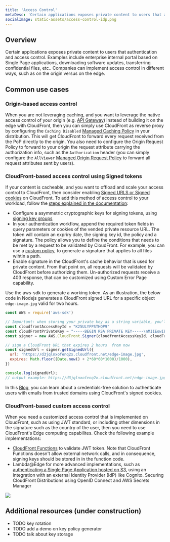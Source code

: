```yaml
---
title: 'Access Control'
metaDesc: 'Certain applications exposes private content to users that authentication and access control. '
socialImage: static-assets/access-control-idp.png
---
```

## Overview
Certain applications exposes private content to users that authentication and access control. Examples include enterprise internal portal based on Single Page applications, downloading software updates, transferring confidential files, etc.. Companies can implement access control in different ways, such as on the origin versus on the edge.

## Common use cases

### Origin-based access control
When you are not leveraging caching, and you want to leverage the native access control of your origin (e.g. [API Gateway](https://docs.aws.amazon.com/apigateway/latest/developerguide/apigateway-control-access-to-api.html)) instead of building it on the edge with CloudFront, then you can simply use CloudFront as reverse proxy by configuring the `Caching Disabled` [Managed Caching Policy](https://docs.aws.amazon.com/AmazonCloudFront/latest/DeveloperGuide/using-managed-cache-policies.html#:~:text=Name%3A%20CachingDisabled) in your distribution. This will get CloudFront to forward every request received from the PoP directly to the origin. You also need to configure the Origin Request Policy to forward to your origin the request attribute carrying the authorization info, such as the `Authorization` header (you can simply  configure the `AllViewer` [Managed Origin Request Policy](https://docs.aws.amazon.com/AmazonCloudFront/latest/DeveloperGuide/using-managed-origin-request-policies.html#managed-origin-request-policies-list) to forward all request attributes sent by users). 

### CloudFront-based access control using Signed tokens
If your content is cacheable, and you want to offload and scale your access control to CloudFront, then consider enabling [Signed URLS or Signed cookies](https://docs.aws.amazon.com/AmazonCloudFront/latest/DeveloperGuide/PrivateContent.html) on CloudFront. To add this method of access control to your workload, follow the [steps explained in the documentation](https://docs.aws.amazon.com/AmazonCloudFront/latest/DeveloperGuide/private-content-task-list.html):
* Configure a asymmetric cryptographic keys for signing tokens, using [signing key groups](https://docs.aws.amazon.com/AmazonCloudFront/latest/DeveloperGuide/private-content-trusted-signers.html#choosing-key-groups-or-AWS-accounts)
* In your authentication workflow, append the required token fields in query parameters or cookies of the vended private resource URL. The token will contain an expriry date, the signing key id, the policy and a signature. The policy allows you to define the conditions that needs to be met by a request to be validated by CloudFront. For example, you can use a [custom policy](https://docs.aws.amazon.com/AmazonCloudFront/latest/DeveloperGuide/private-content-creating-signed-url-custom-policy.html), to generate a signature that applies to all files wihtin a path.
* Enable signature in the CloudFront's cache behavior that is used for private content. From that point on, all requests will be validated by CloudFront before authorizing them. Un-authorized requests receive a 403 response, that can be customized using Custom Error Page capability.

Use the aws-sdk to generate a working token. As an illustration, the below code in Nodejs generates a CloudFront signed URL for a specific object `edge-image.jpg` valid for two hours. 

``` javascript
const AWS = require('aws-sdk')

// Important: when storing your private key as a string variable, you'll need to replace all line breaks with \n
const cloudfrontAccessKeyId = "K25ULYFPSTHQP9"
const cloudFrontPrivateKey = "-----BEGIN RSA PRIVATE KEY-----\nMIIEowIBAAKCAQ....2gvvIH\n-----END RSA PRIVATE KEY-----";
const signer = new AWS.CloudFront.Signer(cloudfrontAccessKeyId, cloudFrontPrivateKey)

// sign a CloudFront URL that expires 2 hours  from now
const signedUrl = signer.getSignedUrl({
  url: 'https://d3jqlnxofenq2x.cloudfront.net/edge-image.jpg',
  expires: Math.floor((Date.now() + 2*60*60*1000)/1000), 
})

console.log(signedUrl);
// output example: https://d3jqlnxofenq2x.cloudfront.net/edge-image.jpg?Expires=1660317158&Key-Pair-Id=K25ULYFP9THQP9&Signature=agW2XF9S5AW0YCc6c7pkCwccJmxaIAWFO~uXn9KtOXtz4JTY7eRF07opJiseGXJxzlMeD4V6FUH8I-gOH~Gvafa16RFV9IryxCyzL9mIYt-XbDKMrY0ONzTWUk2x16AKDK27VoUwEPiI9dpPXMp7f4MsrpKA-u6huZCsulh0~aAYN~x25uNoDO-WgZpfkKFeKc910u4PVnEaKLlZlpuJ0hqWUjMVPes9DfA~msToJeyjrVzLi2R8O8LuuYHsAMAHXr7E9qB8tAoDWz24CurCirxc6sB45Zc-oK9JigX0L4~F~F1TE9i39ysmQF4UrOyu0bp7MKGSDBwLE1P2C3gWNw__
```
In this [Blog](https://aws.amazon.com/blogs/networking-and-content-delivery/signed-cookie-based-authentication-with-amazon-cloudfront-and-aws-lambdaedge-part-1-authentication/), you can learn about a credentials-free solution to authenticate users with emails from trusted domains using CloudFront's signed cookies.

### CloudFront-based custom access control 
When you need a customized access control that is implemented on CloudFront, such as using JWT standard, or including other dimensions in the signature such as the country of the user, then you need to use CloudFront's Edge computing capabilites. Check the following example implementations:
* [CloudFront Functions](https://docs.aws.amazon.com/AmazonCloudFront/latest/DeveloperGuide/example-function-validate-token.html) to validate JWT token. Note that  CloudFront Functions doesn't allow external network calls, and in consequence, signing keys should be stored in in the function code.
* Lambda@Edge for more advanced implementations, such as [authenticating a Single Page Application hosted on S3](https://aws.amazon.com/blogs/networking-and-content-delivery/securing-cloudfront-distributions-using-openid-connect-and-aws-secrets-manager/), using an integration with an external Identity Provider (IdP) like Cognito.
Securing CloudFront Distributions using OpenID Connect and AWS Secrets Manager

![](/static-assets/access-control-idp.png) 


## Additional resources (under construction)
* TODO key rotation
* TODO add a demo on key policy generator
* TODO talk about key storage


